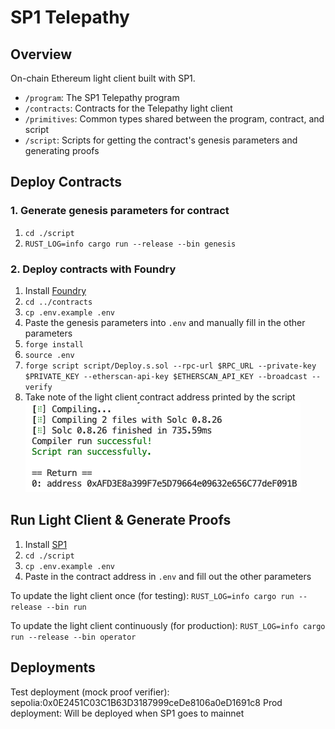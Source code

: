 # SP1 Telepathy

## Overview

On-chain Ethereum light client built with SP1.

- `/program`: The SP1 Telepathy program
- `/contracts`: Contracts for the Telepathy light client
- `/primitives`: Common types shared between the program, contract, and script
- `/script`: Scripts for getting the contract's genesis parameters and generating proofs

## Deploy Contracts

### 1. Generate genesis parameters for contract

1. `cd ./script`
2. `RUST_LOG=info cargo run --release --bin genesis`

### 2. Deploy contracts with Foundry

1. Install [Foundry](https://book.getfoundry.sh/getting-started/installation)
2. `cd ../contracts`
3. `cp .env.example .env`
4. Paste the genesis parameters into `.env` and manually fill in the other parameters
5. `forge install`
6. `source .env`
7. `forge script script/Deploy.s.sol --rpc-url $RPC_URL --private-key $PRIVATE_KEY --etherscan-api-key $ETHERSCAN_API_KEY --broadcast --verify`
8. Take note of the light client contract address printed by the script
   ![alt text](./return-image.png)

## Run Light Client & Generate Proofs

1. Install [SP1](https://docs.succinct.xyz/getting-started/install.html)
2. `cd ./script`
3. `cp .env.example .env`
4. Paste in the contract address in `.env` and fill out the other parameters

To update the light client once (for testing): `RUST_LOG=info cargo run --release --bin run`

To update the light client continuously (for production): `RUST_LOG=info cargo run --release --bin operator`


## Deployments
Test deployment (mock proof verifier): sepolia:0x0E2451C03C1B63D3187999ceDe8106a0eD1691c8
Prod deployment: Will be deployed when SP1 goes to mainnet
